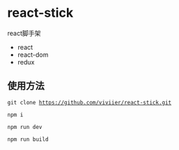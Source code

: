 # react-stick

react脚手架

* react
* react-dom
* redux


## 使用方法

<code>git clone https://github.com/viviier/react-stick.git</code>

<code>npm i</code>

<code>npm run dev</code>

<code>npm run build</code>